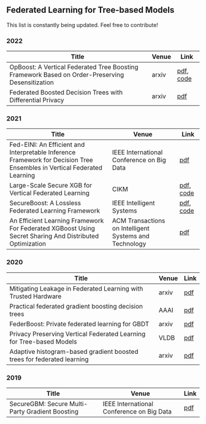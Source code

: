 ## Federated Learning for Tree-based Models
This list is constantly being updated. Feel free to contribute!

### 2022
| Title                                                                                           | Venue | Link                                                                                                                  |
|-------------------------------------------------------------------------------------------------|-------|-----------------------------------------------------------------------------------------------------------------------|
| OpBoost: A Vertical Federated Tree Boosting Framework Based on Order-Preserving Desensitization | arxiv | [pdf](https://arxiv.org/pdf/2210.01318.pdf), [code](https://github.com/alibaba-edu/mpc4j/tree/main/mpc4j-sml-opboost) |
| Federated Boosted Decision Trees with Differential Privacy                                      | arxiv | [pdf](https://arxiv.org/pdf/2210.02910.pdf)                                                                           |
 
### 2021
| Title                                                                                                                   | Venue                                                  | Link                                                                                          | 
|-------------------------------------------------------------------------------------------------------------------------|--------------------------------------------------------|-----------------------------------------------------------------------------------------------|
| Fed-EINI: An Efficient and Interpretable Inference Framework for Decision Tree Ensembles in Vertical Federated Learning | IEEE International Conference on Big Data              | [pdf](https://arxiv.org/pdf/2105.09540.pdf)                                                   |
 | Large-Scale Secure XGB for Vertical Federated Learning                                                                  | CIKM                                                   | [pdf](https://arxiv.org/pdf/2005.08479.pdf), [code](https://github.com/secretflow/secretflow) |
 | SecureBoost: A Lossless Federated Learning Framework                                                                    | IEEE Intelligent Systems                               | [pdf](https://arxiv.org/pdf/1901.08755.pdf), [code](https://github.com/FederatedAI/FATE)      |
 | An Efficient Learning Framework For Federated XGBoost Using Secret Sharing And Distributed Optimization                 | ACM Transactions on Intelligent Systems and Technology | [pdf](https://arxiv.org/pdf/2105.05717.pdf)                                                   |

### 2020 
| Title                                                                  | Venue | Link                                                |
|------------------------------------------------------------------------|-------|-----------------------------------------------------|
| Mitigating Leakage in Federated Learning with Trusted Hardware         | arxiv | [pdf](https://arxiv.org/pdf/2011.04948.pdf)         |
| Practical federated gradient boosting decision trees                   | AAAI  | [pdf](https://arxiv.org/pdf/1911.04206.pdf)         |
| FederBoost: Private federated learning for GBDT                        | arxiv | [pdf](https://arxiv.org/pdf/2011.02796.pdf)         |
| Privacy Preserving Vertical Federated Learning for Tree-based Models   | VLDB  | [pdf](http://www.vldb.org/pvldb/vol13/p2090-wu.pdf) |
| Adaptive histogram-based gradient boosted trees for federated learning | arxiv | [pdf](https://arxiv.org/pdf/2012.06670.pdf)         |

### 2019
| Title                                           | Venue                                     | Link                                        |
|-------------------------------------------------|-------------------------------------------|---------------------------------------------|
| SecureGBM: Secure Multi-Party Gradient Boosting | IEEE International Conference on Big Data | [pdf](https://arxiv.org/pdf/1911.11997.pdf) |

